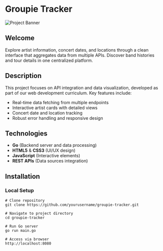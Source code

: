 # Groupie Tracker

![Project Banner](static/assets/Readme-Banner.svg) <!-- Add actual banner image if available -->

## Welcome
Explore artist information, concert dates, and locations through a clean interface that aggregates data from multiple APIs. Discover band histories and tour details in one centralized platform.

## Description
This project focuses on API integration and data visualization, developed as part of our web development curriculum. Key features include:
- Real-time data fetching from multiple endpoints
- Interactive artist cards with detailed views
- Concert date and location tracking
- Robust error handling and responsive design

## Technologies
- **Go** (Backend server and data processing)
- **HTML5** & **CSS3** (UI/UX design)
- **JavaScript** (Interactive elements)
- **REST APIs** (Data sources integration)

## Installation

### Local Setup
```shell
# Clone repository
git clone https://github.com/yourusername/groupie-tracker.git

# Navigate to project directory
cd groupie-tracker

# Run Go server
go run main.go

# Access via browser
http://localhost:8080